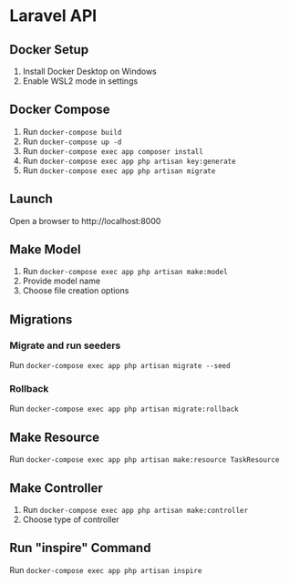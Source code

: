 # Laravel API

## Docker Setup

1. Install Docker Desktop on Windows
2. Enable WSL2 mode in settings

## Docker Compose

1. Run `docker-compose build`
2. Run `docker-compose up -d`
3. Run `docker-compose exec app composer install`
4. Run `docker-compose exec app php artisan key:generate`
5. Run `docker-compose exec app php artisan migrate`

## Launch

Open a browser to http://localhost:8000


## Make Model

1. Run `docker-compose exec app php artisan make:model`
2. Provide model name
3. Choose file creation options

## Migrations

### Migrate and run seeders

Run `docker-compose exec app php artisan migrate --seed`

### Rollback

Run `docker-compose exec app php artisan migrate:rollback`

## Make Resource

Run `docker-compose exec app php artisan make:resource TaskResource`

## Make Controller

1. Run `docker-compose exec app php artisan make:controller`
2. Choose type of controller

## Run "inspire" Command

Run `docker-compose exec app php artisan inspire`
